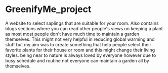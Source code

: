 # GreenifyMe_project
A website to select saplings that are suitable for your room.  Also contains blogs sections where you can read other people's views on keeping a plant as most most people don't have much time to maintain a garden themselves.  This might not very helpful in reducing global warming and stuff but my aim was to create something that help people select their favorite plants for their house or room  and this might change their living styles.  being near to nature is always loved by everyone however due to busy schedule and routine not everyone can maintain a garden all by themselves. 
